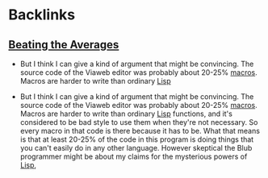 
# Backlinks
## [Beating the Averages](<Beating the Averages.md>)
- But I think I can give a kind of argument that might be convincing. The source code of the Viaweb editor was probably about 20-25% [macros](<macros.md>). Macros are harder to write than ordinary [Lisp](<Lisp.md>)

- But I think I can give a kind of argument that might be convincing. The source code of the Viaweb editor was probably about 20-25% [macros](<macros.md>). Macros are harder to write than ordinary [Lisp](<Lisp.md>) functions, and it's considered to be bad style to use them when they're not necessary. So every macro in that code is there because it has to be. What that means is that at least 20-25% of the code in this program is doing things that you can't easily do in any other language. However skeptical the Blub programmer might be about my claims for the mysterious powers of [Lisp](<Lisp.md>),

